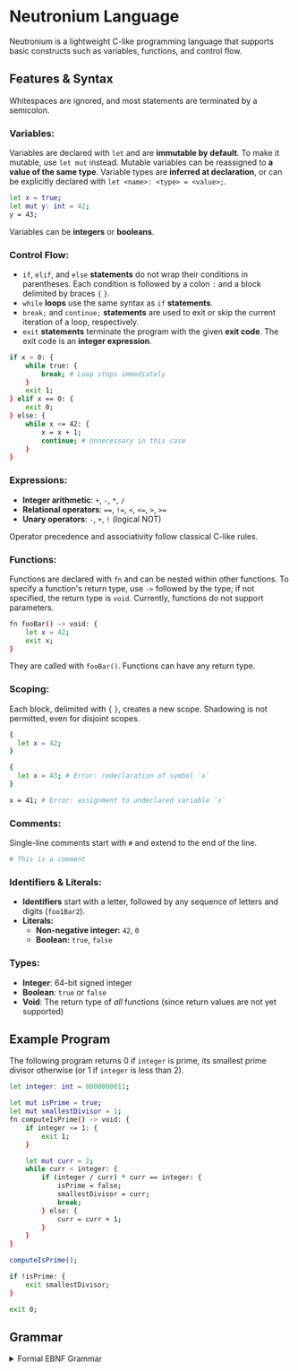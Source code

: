 # Neutronium Language

Neutronium is a lightweight C-like programming language that supports basic constructs such as variables, functions, and
control flow.

## Features & Syntax

Whitespaces are ignored, and most statements are terminated by a semicolon.

### Variables:

Variables are declared with `let` and are **immutable by default**. To make it mutable, use `let mut` instead. Mutable
variables can be reassigned to **a value of the same type**.
Variable types are **inferred at declaration**, or can be explicitly declared with `let <name>: <type> = <value>;`.

```bash
let x = true;
let mut y: int = 42;
y = 43;
```

Variables can be **integers** or **booleans**.

### Control Flow:

- `if`, `elif`, and `else` **statements** do not wrap their conditions in parentheses. Each condition is followed by a
  colon `:` and a block delimited by braces `{` `}`.
- `while` **loops** use the same syntax as `if` **statements**.
- `break;` and `continue;` **statements** are used to exit or skip the current iteration of a loop, respectively.
- `exit` **statements** terminate the program with the given **exit code**. The exit code is an **integer expression**.

```bash
if x > 0: {
    while true: {
        break; # Loop stops immediately
    }
    exit 1;
} elif x == 0: {
    exit 0;
} else: {
    while x <= 42: {
        x = x + 1;
        continue; # Unnecessary in this case
    }
}
```

### Expressions:

- **Integer arithmetic**: `+`, `-`, `*`, `/`
- **Relational operators**: `==`, `!=`, `<`, `<=`, `>`, `>=`
- **Unary operators**: `-`, `+`, `!` (logical NOT)

Operator precedence and associativity follow classical C-like rules.

### Functions:

Functions are declared with `fn` and can be nested within other functions. To specify a function's return type, use `->` followed by the type; if not specified, the return type is `void`. 
Currently, functions do not support parameters.

```bash
fn fooBar() -> void: {
    let x = 42;
    exit x;
}
```

They are called with `fooBar()`. Functions can have any return type.

### Scoping:

Each block, delimited with `{` `}`, creates a new scope. Shadowing is not permitted, even for disjoint scopes.

```bash
{
  let x = 42;
}

{
  let x = 43; # Error: redeclaration of symbol `x`
}

x = 41; # Error: assignment to undeclared variable `x`
```

### Comments:

Single-line comments start with `#` and extend to the end of the line.

```bash
# This is a comment
```

### Identifiers & Literals:

- **Identifiers** start with a letter, followed by any sequence of letters and digits (`foo1Bar2`).
- **Literals:**
    - **Non-negative integer:** `42`, `0`
    - **Boolean:** `true`, `false`

### Types:

- **Integer**: 64-bit signed integer
- **Boolean**: `true` or `false`
- **Void**: The return type of _all_ functions (since return values are not yet supported)

## Example Program

The following program returns 0 if `integer` is prime, its smallest prime divisor otherwise (or 1 if `integer` is less
than 2).

```bash
let integer: int = 8000000011;

let mut isPrime = true;
let mut smallestDivisor = 1;
fn computeIsPrime() -> void: {
    if integer <= 1: {
        exit 1;
    }

    let mut curr = 2;
    while curr < integer: {
        if (integer / curr) * curr == integer: {
            isPrime = false;
            smallestDivisor = curr;
            break;
        } else: {
            curr = curr + 1;
        }
    }
}

computeIsPrime();

if !isPrime: {
    exit smallestDivisor;
}

exit 0;
```

## Grammar

<details><summary>Formal EBNF Grammar</summary>

```
program ::= { statement } EOF

statement ::= block-statement
            | assignment
            | declaration-assignment
            | function-declaration
            | if-statement
            | while-statement
            | break-statement
            | continue-statement
            | exit-statement
            | expression-statement
            | comment

block-statement ::= '{' { statement } '}'

type-specifier ::= 'int' | 'bool' | 'void'

assignment ::= identifier '=' expression ';'

declaration-assignment ::= 'let' [ 'mut' ] identifier [ ':' type-specifier ] '=' expression ';'

body ::= statement | block-statement

function-declaration ::= 'fn' identifier '(' ')' [ '->' type-specifier ] ':' body

if-statement ::= 'if' expression ':' body { elif-clause } [ else-clause ]

elif-clause ::= 'elif' expression ':' body

else-clause ::= 'else' ':' body

while-statement ::= 'while' expression ':' body

break-statement ::= 'break' ';'

continue-statement ::= 'continue' ';'

exit-statement ::= 'exit' expression ';'

expression-statement ::= expression ';'

comment ::= '#' { any-character-except-newline }

expression ::= comparison-expression

comparison-expression ::= additive-expression
                        | additive-expression ("==" | "!=" | "<" | "<=" | ">" | ">=") additive-expression

additive-expression ::= multiplicative-expression
                      | additive-expression ('+' | '-') multiplicative-expression

multiplicative-expression ::= unary-expression
                            | multiplicative-expression ('*' | '/') unary-expression

unary-expression ::= primary-expression
                   | unary-op primary-expression

primary-expression ::= literal
                     | identifier
                     | function-call
                     | '(' expression ')'

function-call ::= identifier '(' ')'

unary-op ::= '-' | '+' | '!'

identifier ::= letter { letter | digit }

literal ::= integer-literal | boolean-literal

integer-literal ::= digit { digit }

boolean-literal ::= 'true' | 'false'

letter ::= 'a'..'z' | 'A'..'Z'

digit ::= '0'..'9'
```

</details>